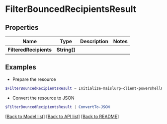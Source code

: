 # FilterBouncedRecipientsResult
## Properties

Name | Type | Description | Notes
------------ | ------------- | ------------- | -------------
**FilteredRecipients** | **String[]** |  | 

## Examples

- Prepare the resource
```powershell
$FilterBouncedRecipientsResult = Initialize-maislurp-client-powershellFilterBouncedRecipientsResult  -FilteredRecipients null
```

- Convert the resource to JSON
```powershell
$FilterBouncedRecipientsResult | ConvertTo-JSON
```

[[Back to Model list]](../README#documentation-for-models) [[Back to API list]](../README#documentation-for-api-endpoints) [[Back to README]](../README)

